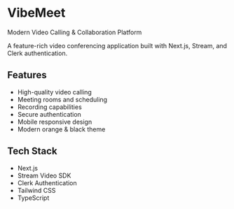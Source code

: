 # VibeMeet

Modern Video Calling & Collaboration Platform

A feature-rich video conferencing application built with Next.js, Stream, and Clerk authentication.

## Features

- High-quality video calling
- Meeting rooms and scheduling
- Recording capabilities
- Secure authentication
- Mobile responsive design
- Modern orange & black theme

## Tech Stack

- Next.js
- Stream Video SDK
- Clerk Authentication
- Tailwind CSS
- TypeScript